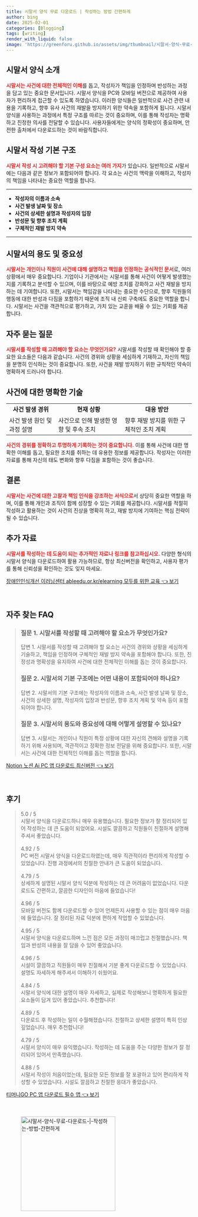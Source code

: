 ```yaml
---
title: 시말서 양식 무료 다운로드 | 작성하는 방법 간편하게
author: bing
date: 2025-02-01
categories: [Blogging]
tags: [writing]
render_with_liquid: false
image: 'https://greenforu.github.io/assets/img/thumbnail/시말서-양식-무료-다운로드-|-작성하는-방법-간편하게.webp'
---
```



<h2 id='시말서_양식_소개'>시말서 양식 소개</h2>

<p><b><span style="color: #ee2323;">시말서는 사건에 대한 전체적인 이해</span></b>를 돕고, 작성자가 책임을 인정하며 반성하는 과정을 담고 있는 중요한 문서입니다. 시말서 양식을 PC와 모바일 버전으로 제공하여 사용자가 편리하게 접근할 수 있도록 하였습니다. 이러한 양식들은 일반적으로 사건 관련 내용을 기록하고, 향후 유사 사건의 재발을 방지하기 위한 약속을 포함하게 됩니다. 시말서 양식을 사용하는 과정에서 특정 구조를 따르는 것이 중요하며, 이를 통해 작성자는 명확하고 진정한 의사를 전달할 수 있습니다. 사용자들에게는 양식의 정확성이 중요하며, 안전한 출처에서 다운로드하는 것이 바람직합니다.</p>

<h2 id='시말서_작성_기본_구조'>시말서 작성 기본 구조</h2>

<p><b><span style="color: #ee2323;">시말서 작성 시 고려해야 할 기본 구성 요소는 여러 가지</span></b>가 있습니다. 일반적으로 시말서에는 다음과 같은 정보가 포함되어야 합니다. 각 요소는 사건의 맥락을 이해하고, 작성자의 책임을 나타내는 중요한 역할을 합니다.</p>

<hr />

<ul>
    <li><b>작성자의 이름과 소속</b></li>
    <li><b>사건 발생 날짜 및 장소</b></li>
    <li><b>사건의 상세한 설명과 작성자의 입장</b></li>
    <li><b>반성문 및 향후 조치 계획</b></li>
    <li><b>구체적인 재발 방지 약속</b></li>
</ul>

<hr />

<h2 id='시말서의_용도_및_중요성'>시말서의 용도 및 중요성</h2>

<p><b><span style="color: #ee2323;">시말서는 개인이나 직원이 사건에 대해 설명하고 책임을 인정하는 공식적인 문서</span></b>로, 여러 상황에서 매우 중요합니다. 기업이나 기관에서는 시말서를 통해 사건이 어떻게 발생했는지를 기록하고 분석할 수 있으며, 이를 바탕으로 예방 조치를 강화하고 사건 재발을 방지하는 데 기여합니다. 또한, 시말서는 책임감을 나타내는 중요한 수단으로, 향후 직원들의 행동에 대한 반성과 다짐을 포함하기 때문에 조직 내 신뢰 구축에도 중요한 역할을 합니다. 시말서는 사건을 객관적으로 평가하고, 가치 있는 교훈을 배울 수 있는 기회를 제공합니다.</p>

<h2 id='자주_묻는_질문'>자주 묻는 질문</h2>

<p><b><span style="color: #ee2323;">시말서를 작성할 때 고려해야 할 요소는 무엇인가요?</span></b> 시말서를 작성할 때 확인해야 할 중요한 요소들은 다음과 같습니다. 사건의 경위와 상황을 세심하게 기재하고, 자신의 책임을 분명히 인식하는 것이 중요합니다. 또한, 사건을 재발 방지하기 위한 규칙적인 약속이 명확하게 드러나야 합니다.</p>

<h2 id='사건에_대한_명확한_기술'>사건에 대한 명확한 기술</h2>

<table>
    <tr>
        <td style="text-align: center; height: 17px;"><b>사건 발생 경위</b></td>
        <td style="text-align: center; height: 17px;"><b>현재 상황</b></td>
        <td style="text-align: center; height: 17px;"><b>대응 방안</b></td>
    </tr>
    <tr>
        <td>사건 발생 원인 및 과정 설명</td>
        <td>사건으로 인해 발생한 영향 및 후속 조치</td>
        <td>향후 재발 방지를 위한 구체적인 조치 계획</td>
    </tr>
</table>

<p><b><span style="color: #ee2323;">사건의 경위를 정확하고 투명하게 기록하는 것이 중요합니다.</span></b> 이를 통해 사건에 대한 명확한 이해를 돕고, 필요한 조치를 취하는 데 유용한 정보를 제공합니다. 작성자는 이러한 자료를 통해 자신의 태도 변화와 향후 다짐을 포함하는 것이 좋습니다.</p>

<h2 id='결론'>결론</h2>

<p><b><span style="color: #ee2323;">시말서는 사건에 대한 고찰과 책임 인식을 강조하는 서식으로</span></b>서 상당히 중요한 역할을 하며, 이를 통해 개인과 조직이 함께 성장할 수 있는 기회를 제공합니다. 시말서를 적절히 작성하고 활용하는 것이 사건의 진상을 명확히 하고, 재발 방지에 기여하는 핵심 전략이 될 수 있습니다.</p>

<h2 id='추가자료'>추가 자료</h2>

<p><b><span style="color: #ee2323;">시말서를 작성하는 데 도움이 되는 추가적인 자료나 링크를 참고하십시오.</span></b> 다양한 형식의 시말서 양식을 다운로드하여 활용 가능하므로, 항상 최신버전을 확인하고, 사용자 평가를 통해 신뢰성을 확인하는 것도 잊지 마세요.</p>


<p><a class="click-button" title="장애인인식개선 이러닝센터 ableedu.or.kr/elearning 모두를 위한 교육" href="https://greenforu.github.io/posts/%EC%9E%A5%EC%95%A0%EC%9D%B8%EC%9D%B8%EC%8B%9D%EA%B0%9C%EC%84%A0-%EC%9D%B4%EB%9F%AC%EB%8B%9D%EC%84%BC%ED%84%B0-ableedu.or.krelearning-%EB%AA%A8%EB%91%90%EB%A5%BC-%EC%9C%84%ED%95%9C-%EA%B5%90%EC%9C%A1/" rel="dofollow">장애인인식개선 이러닝센터 ableedu.or.kr/elearning 모두를 위한 교육 👈 보기</a></p><br>
<h2 id='자주_찾는_FAQ'>자주 찾는 FAQ</h2>
<div itemscope="" itemtype="https://schema.org/FAQPage"> 
<blockquote> 
<div itemscope="" itemprop="mainEntity" itemtype="https://schema.org/Question"> 
<h3 itemprop="name">질문 1. 시말서를 작성할 때 고려해야 할 요소가 무엇인가요?</h3> 
<div itemscope="" itemprop="acceptedAnswer" itemtype="https://schema.org/Answer"> 
<span itemprop="text"> <p>답변 1. 시말서를 작성할 때 고려해야 할 요소는 사건의 경위와 상황을 세심하게 기술하고, 책임을 인정하며 구체적인 재발 방지 약속을 포함해야 합니다. 또한, 진정성과 명확성을 유지하여 사건에 대한 전체적인 이해를 돕는 것이 중요합니다.</p> </span> 
</div> 
</div> 

<div itemscope="" itemprop="mainEntity" itemtype="https://schema.org/Question"> 
<h3 itemprop="name">질문 2. 시말서의 기본 구조에는 어떤 내용이 포함되어야 하나요?</h3> 
<div itemscope="" itemprop="acceptedAnswer" itemtype="https://schema.org/Answer"> 
<span itemprop="text"> <p>답변 2. 시말서의 기본 구조에는 작성자의 이름과 소속, 사건 발생 날짜 및 장소, 사건의 상세한 설명, 작성자의 입장과 반성문, 향후 조치 계획 및 약속 등이 포함되어야 합니다.</p> </span> 
</div> 
</div> 

<div itemscope="" itemprop="mainEntity" itemtype="https://schema.org/Question"> 
<h3 itemprop="name">질문 3. 시말서의 용도와 중요성에 대해 어떻게 설명할 수 있나요?</h3> 
<div itemscope="" itemprop="acceptedAnswer" itemtype="https://schema.org/Answer"> 
<span itemprop="text"> <p>답변 3. 시말서는 개인이나 직원이 특정 상황에 대한 자신의 견해와 설명을 기록하기 위해 사용되며, 객관적이고 정확한 정보 전달을 위해 중요합니다. 또한, 시말서는 사건에 대한 전체적인 이해를 돕는 역할을 합니다.</p> </span> 
</div> 
</div> 
</blockquote> 
</div>
<p><a class="click-button" title="Notion 노션 Ai PC 앱 다운로드 최신버전" href="https://greenforu.github.io/posts/Notion-%EB%85%B8%EC%85%98-Ai-PC-%EC%95%B1-%EB%8B%A4%EC%9A%B4%EB%A1%9C%EB%93%9C-%EC%B5%9C%EC%8B%A0%EB%B2%84%EC%A0%84/" rel="dofollow">Notion 노션 Ai PC 앱 다운로드 최신버전 👈 보기</a></p><br>
<h2 id='후기'>후기</h2>
<div itemscope itemtype="https://schema.org/Product">
  <blockquote>
  <div itemprop="review" itemscope itemtype="https://schema.org/Review">
      <div itemprop="reviewRating" itemscope itemtype="https://schema.org/Rating"> <span itemprop="ratingValue">5.0</span> / <span itemprop="bestRating">5</span> </div>
      <span itemprop="reviewBody">시말서 양식을 다운로드하니 매우 유용했습니다. 필요한 정보가 잘 정리되어 있어 작성하는 데 큰 도움이 되었어요. 시설도 깔끔하고 직원들이 친절하게 설명해 주셔서 좋았습니다.</span>
  </div>
  <br>
  <div itemprop="review" itemscope itemtype="https://schema.org/Review">
      <div itemprop="reviewRating" itemscope itemtype="https://schema.org/Rating"> <span itemprop="ratingValue">4.92</span> / <span itemprop="bestRating">5</span> </div>
      <span itemprop="reviewBody">PC 버전 시말서 양식을 다운로드하였는데, 매우 직관적이라 편리하게 작성할 수 있었습니다. 진행 과정에서의 친절한 안내가 큰 도움이 되었습니다.</span>
  </div>
  <br>
  <div itemprop="review" itemscope itemtype="https://schema.org/Review">
      <div itemprop="reviewRating" itemscope itemtype="https://schema.org/Rating"> <span itemprop="ratingValue">4.79</span> / <span itemprop="bestRating">5</span> </div>
      <span itemprop="reviewBody">상세하게 설명된 시말서 양식 덕분에 작성하는 데 큰 어려움이 없었습니다. 다운로드도 간편하고, 깔끔한 디자인이 마음에 들었습니다!</span>
  </div>
  <br>
  <div itemprop="review" itemscope itemtype="https://schema.org/Review">
      <div itemprop="reviewRating" itemscope itemtype="https://schema.org/Rating"> <span itemprop="ratingValue">4.96</span> / <span itemprop="bestRating">5</span> </div>
      <span itemprop="reviewBody">모바일 버전도 함께 다운로드할 수 있어 언제든지 사용할 수 있는 점이 매우 마음에 들었습니다. 잘 정리된 자료 덕분에 편하게 작업할 수 있었습니다.</span>
  </div>
  <br>
  <div itemprop="review" itemscope itemtype="https://schema.org/Review">
      <div itemprop="reviewRating" itemscope itemtype="https://schema.org/Rating"> <span itemprop="ratingValue">4.95</span> / <span itemprop="bestRating">5</span> </div>
      <span itemprop="reviewBody">시말서 양식을 다운로드하며 느낀 점은 모든 과정이 매끄럽고 친절했습니다. 책임과 반성의 내용을 잘 담을 수 있어 좋았습니다.</span>
  </div>
  <br>
  <div itemprop="review" itemscope itemtype="https://schema.org/Review">
      <div itemprop="reviewRating" itemscope itemtype="https://schema.org/Rating"> <span itemprop="ratingValue">4.96</span> / <span itemprop="bestRating">5</span> </div>
      <span itemprop="reviewBody">시설이 깔끔하고 직원들이 매우 친절해서 기분 좋게 다운로드할 수 있었습니다. 설명도 자세하게 해주셔서 이해하기 쉬웠어요.</span>
  </div>
  <br>
  <div itemprop="review" itemscope itemtype="https://schema.org/Review">
      <div itemprop="reviewRating" itemscope itemtype="https://schema.org/Rating"> <span itemprop="ratingValue">4.84</span> / <span itemprop="bestRating">5</span> </div>
      <span itemprop="reviewBody">시말서 양식에 대한 설명이 매우 자세하고, 실제로 작성해보니 명확하게 필요한 요소들이 담겨 있어 좋았습니다. 추천합니다!</span>
  </div>
  <br>
  <div itemprop="review" itemscope itemtype="https://schema.org/Review">
      <div itemprop="reviewRating" itemscope itemtype="https://schema.org/Rating"> <span itemprop="ratingValue">4.89</span> / <span itemprop="bestRating">5</span> </div>
      <span itemprop="reviewBody">다운로드 후 작성하는 일이 수월해졌습니다. 친절하고 상세한 설명이 특히 인상 깊었습니다. 매우 추천합니다!</span>
  </div>
  <br>
  <div itemprop="review" itemscope itemtype="https://schema.org/Review">
      <div itemprop="reviewRating" itemscope itemtype="https://schema.org/Rating"> <span itemprop="ratingValue">4.79</span> / <span itemprop="bestRating">5</span> </div>
      <span itemprop="reviewBody">시말서 양식이 매우 유익했습니다. 작성하는 데 도움을 주는 다양한 정보가 잘 정리되어 있어서 만족했습니다.</span>
  </div>
  <br>
  <div itemprop="review" itemscope itemtype="https://schema.org/Review">
      <div itemprop="reviewRating" itemscope itemtype="https://schema.org/Rating"> <span itemprop="ratingValue">4.88</span> / <span itemprop="bestRating">5</span> </div>
      <span itemprop="reviewBody">시말서 작성이 처음이었는데, 필요한 모든 정보를 잘 포괄하고 있어 편리하게 작성할 수 있었습니다. 시설도 깔끔하고 친절한 응대가 좋았습니다.</span>
  </div>
  </blockquote>
</div>
<p><a class="click-button" title="티머니GO PC 앱 다운로드 필수 앱" href="https://greenforu.github.io/posts/%ED%8B%B0%EB%A8%B8%EB%8B%88GO-PC-%EC%95%B1-%EB%8B%A4%EC%9A%B4%EB%A1%9C%EB%93%9C-%ED%95%84%EC%88%98-%EC%95%B1/" rel="dofollow">티머니GO PC 앱 다운로드 필수 앱 👈 보기</a></p><br>
<figure class="image"><img src="https://greenforu.github.io/assets/img/thumbnail/시말서-양식-무료-다운로드-|-작성하는-방법-간편하게.webp" alt="시말서-양식-무료-다운로드-|-작성하는-방법-간편하게" width="256" height="256"></figure>